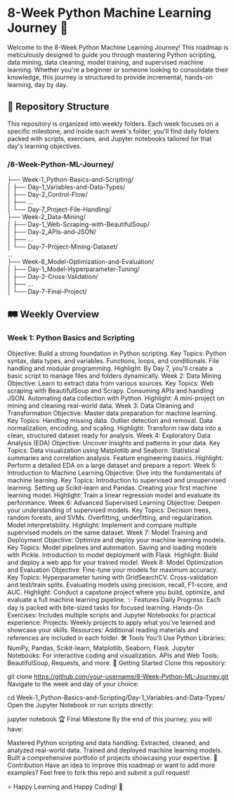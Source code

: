 # 8-Week Python Machine Learning Journey 🚀
Welcome to the 8-Week Python Machine Learning Journey! This roadmap is meticulously designed to guide you through mastering Python scripting, data mining, data cleaning, model training, and supervised machine learning. Whether you're a beginner or someone looking to consolidate their knowledge, this journey is structured to provide incremental, hands-on learning, day by day.  

## 📂 Repository Structure
This repository is organized into weekly folders. Each week focuses on a specific milestone, and inside each week's folder, you'll find daily folders packed with scripts, exercises, and Jupyter notebooks tailored for that day's learning objectives.

### /8-Week-Python-ML-Journey/  
├── Week-1_Python-Basics-and-Scripting/  
│   ├── Day-1_Variables-and-Data-Types/  
│   ├── Day-2_Control-Flow/  
│   ├── ...  
│   └── Day-7_Project-File-Handling/  
├── Week-2_Data-Mining/  
│   ├── Day-1_Web-Scraping-with-BeautifulSoup/  
│   ├── Day-2_APIs-and-JSON/  
│   ├── ...  
│   └── Day-7-Project-Mining-Dataset/  
...  
├── Week-8_Model-Optimization-and-Evaluation/  
│   ├── Day-1_Model-Hyperparameter-Tuning/  
│   ├── Day-2-Cross-Validation/  
│   ├── ...  
│   └── Day-7-Final-Project/      
## 🛤️ Weekly Overview
### Week 1: Python Basics and Scripting  
Objective: Build a strong foundation in Python scripting.
Key Topics:
Python syntax, data types, and variables.
Functions, loops, and conditionals.
File handling and modular programming.
Highlight: By Day 7, you'll create a basic script to manage files and folders dynamically.
Week 2: Data Mining
Objective: Learn to extract data from various sources.
Key Topics:
Web scraping with BeautifulSoup and Scrapy.
Consuming APIs and handling JSON.
Automating data collection with Python.
Highlight: A mini-project on mining and cleaning real-world data.
Week 3: Data Cleaning and Transformation
Objective: Master data preparation for machine learning.
Key Topics:
Handling missing data.
Outlier detection and removal.
Data normalization, encoding, and scaling.
Highlight: Transform raw data into a clean, structured dataset ready for analysis.
Week 4: Exploratory Data Analysis (EDA)
Objective: Uncover insights and patterns in your data.
Key Topics:
Data visualization using Matplotlib and Seaborn.
Statistical summaries and correlation analysis.
Feature engineering basics.
Highlight: Perform a detailed EDA on a large dataset and prepare a report.
Week 5: Introduction to Machine Learning
Objective: Dive into the fundamentals of machine learning.
Key Topics:
Introduction to supervised and unsupervised learning.
Setting up Scikit-learn and Pandas.
Creating your first machine learning model.
Highlight: Train a linear regression model and evaluate its performance.
Week 6: Advanced Supervised Learning
Objective: Deepen your understanding of supervised models.
Key Topics:
Decision trees, random forests, and SVMs.
Overfitting, underfitting, and regularization.
Model interpretability.
Highlight: Implement and compare multiple supervised models on the same dataset.
Week 7: Model Training and Deployment
Objective: Optimize and deploy your machine learning models.
Key Topics:
Model pipelines and automation.
Saving and loading models with Pickle.
Introduction to model deployment with Flask.
Highlight: Build and deploy a web app for your trained model.
Week 8: Model Optimization and Evaluation
Objective: Fine-tune your models for maximum accuracy.
Key Topics:
Hyperparameter tuning with GridSearchCV.
Cross-validation and test/train splits.
Evaluating models using precision, recall, F1-score, and AUC.
Highlight: Conduct a capstone project where you build, optimize, and evaluate a full machine learning pipeline.
✨ Features
Daily Progress: Each day is packed with bite-sized tasks for focused learning.
Hands-On Exercises: Includes multiple scripts and Jupyter Notebooks for practical experience.
Projects: Weekly projects to apply what you've learned and showcase your skills.
Resources: Additional reading materials and references are included in each folder.
🛠️ Tools You'll Use
Python Libraries: NumPy, Pandas, Scikit-learn, Matplotlib, Seaborn, Flask.
Jupyter Notebooks: For interactive coding and visualization.
APIs and Web Tools: BeautifulSoup, Requests, and more.
🚀 Getting Started
Clone this repository:

git clone https://github.com/your-username/8-Week-Python-ML-Journey.git
Navigate to the week and day of your choice:

cd Week-1_Python-Basics-and-Scripting/Day-1_Variables-and-Data-Types/
Open the Jupyter Notebook or run scripts directly:

jupyter notebook
🏆 Final Milestone
By the end of this journey, you will have:

Mastered Python scripting and data handling.
Extracted, cleaned, and analyzed real-world data.
Trained and deployed machine learning models.
Built a comprehensive portfolio of projects showcasing your expertise.
🎯 Contribution
Have an idea to improve this roadmap or want to add more examples? Feel free to fork this repo and submit a pull request!

⭐ Happy Learning and Happy Coding! 🌟
